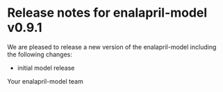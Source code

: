 # Release notes for enalapril-model v0.9.1

We are pleased to release a new version of the enalapril-model including the 
following changes:

- initial model release

Your enalapril-model team
